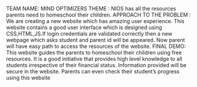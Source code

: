 TEAM NAME: MIND OPTIMIZERS THEME : NIOS has all the resources parents need to homeschool their children. APPROACH TO THE PROBLEM : We are creating a new website which has amazing user experience. This website contains a good user interface which is designed using CSS,HTML,JS.If login credentials are validated correctly then a new webpage which asks student and parent id will be appeared. Now parent will have easy path to access the resources of the website. FINAL DEMO: This website guides the parents to homeschool their children using free resources. It is a good initiative that provides high level knowledge to all students irrespective of their financial status. Information provided will be secure in the website. Parents can even check their student’s progress using this website
